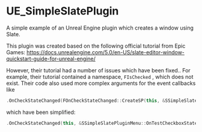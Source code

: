 # UE_SimpleSlatePlugin
A simple example of an Unreal Engine plugin which creates a window using Slate.

This plugin was created based on the following official tutorial from Epic Games:
https://docs.unrealengine.com/5.0/en-US/slate-editor-window-quickstart-guide-for-unreal-engine/

However, their tutorial had a number of issues which have been fixed.. For example, their tutorial contained a namespace, `FIsChecked` , which does not exist.
Their code also used more complex arguments for the event callbacks like

```cpp
.OnCheckStateChanged(FOnCheckStateChanged::CreateSP(this, &SSimpleSlatePluginMenu::OnTestCheckboxStateChanged))
```

which have been simplified:

```cpp
.OnCheckStateChanged(this, &SSimpleSlatePluginMenu::OnTestCheckboxStateChanged)
```
